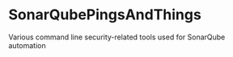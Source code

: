 # SonarQubePingsAndThings
Various command line security-related tools used for SonarQube automation
